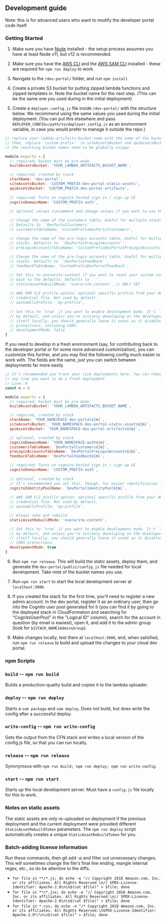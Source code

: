 ## Development guide

Note: this is for advanced users who want to modify the developer portal code itself.

### Getting Started

1. Make sure you have [Node](https://nodejs.org/en/download/) installed - the setup process assumes you have at least Node v11, but v12 is recommended.

2. Make sure you have the [AWS CLI](https://docs.aws.amazon.com/cli/latest/userguide/cli-chap-welcome.html) and the [AWS SAM CLI](https://docs.aws.amazon.com/serverless-application-model/latest/developerguide/what-is-sam.html) installed - these are required for `npm run deploy` to work.

3. Navigate to the `/dev-portal/` folder, and run `npm install`

4. Create a private S3 bucket for putting zipped lambda functions and zipped templates in. Note the bucket name for the next step. (This can be the same one you used during in the initial deployment)

5. Create a `deployer.config.js` file inside `/dev-portal/` with the structure below. We recommend using the same values you used during the initial deployment. (You can put this elsewhere and pass `DEPLOYER_CONFIG=/path/to/deployer.config.js` as an environment variable, in case you would prefer to manage it outside the repo.)

  ```js
  // replace your-lambda-artifacts-bucket-name with the name of the bucket you created in step 1
  // then, replace 'custom-prefix-' in siteAssetsBucket and apiAssetsBucket with your name / your org name / some unique identifier
  // the resulting bucket names need to be globally unique

  module.exports = {
    // required; bucket must be pre-made
    buildAssetsBucket: 'YOUR_LAMBDA_ARTIFACTS_BUCKET_NAME',

    // required; created by stack
    stackName: 'dev-portal',
    siteAssetsBucket: 'CUSTOM_PREFIX-dev-portal-static-assets',
    apiAssetsBucket: 'CUSTOM_PREFIX-dev-portal-artifacts',
    
    // required; Turns on cognito hosted sign in / sign up UI
    cognitoDomainName: 'CUSTOM_PREFIX-auth',
    
    // optional values (uncomment and change values if you want to use them)

    // Change the name of the customers table. Useful for multiple stacks.
    // Defaults to `'DevPortalCustomers'`.
    // customersTableName: 'CustomPrefixDevPortalCustomers',

    // Change the name of the pre-login accounts table. Useful for multiple
    // stacks. Defaults to `'DevPortalPreLoginAccounts'`.
    // preLoginAccountsTableName: 'CustomPrefixDevPortalPreLoginAccounts',
    
    // Change the name of the pre-login accounts table. Useful for multiple
    // stacks. Defaults to `'DevPortalFeedback'`.
    // feedbackTableName: 'CustomPrefixDevPortalFeedback',

    // Set this to overwrite-content if you want to reset your custom content
    // back to the defaults. Defaults to `''`.
    // staticAssetRebuildMode: 'overwrite-content', // ONLY SET
    
    // AWS SAM CLI profile option: optional specific profile from your AWS
    // credential file. Not used by default.
    // awsSamCliProfile: 'my-profile',
    
    // Set this to `true` if you want to enable development mode. It's `false`
    // by default, and unless you're actively developing on the developer portal
    // itself locally, you should generally leave it unset as it disables most
    // protections, including CORS.
    // developmentMode: false
  }
  ```

  If you need to develop in a fresh environment (say, for contributing back to the developer portal or for some more advanced customization), you can customize this further, and you may find the following config much easier to work with. The fields are the same, just you can switch between deployments far more easily.

  ```js
  // It's recommended you track your live deployments here. You can change this
  // any time you want to do a fresh deployment.
  // Live: 0
  const n = 0

  module.exports = {
    // required; bucket must be pre-made
    buildAssetsBucket: `YOUR_LAMBDA_ARTIFACTS_BUCKET_NAME`,

    // required, created by stack
    stackName: `YOUR_NAMESPACE-dev-portal${n}`,
    siteAssetsBucket: `YOUR_NAMESPACE-dev-portal-static-assets${n}`,
    apiAssetsBucket: `YOUR_NAMESPACE-dev-portal-artifacts${n}`,

    // optional, created by stack
    cognitoDomainName: `YOUR_NAMESPACE-auth${n}`,
    customersTableName: `DevPortalCustomers${n}`,
    preLoginAccountsTableName: `DevPortalPreLoginAccounts${n}`,
    feedbackTableName: `DevPortalFeedback${n}`,

    // required; Turns on cognito hosted sign in / sign up UI
    cognitoDomainName: `CUSTOM_PREFIX-auth`,
    
    // optional, created by stack
    // It's recommended you set this, though, for easier identification later.
    cognitoIdentityPoolName: `DevPortalIdentityPool${n}`,
    
    // AWS SAM CLI profile option: optional specific profile from your AWS
    // credential file. Not used by default.
    // awsSamCliProfile: 'my-profile',

    // Always nuke and rebuild
    staticAssetRebuildMode: 'overwrite-content',

    // Set this to `true` if you want to enable development mode. It's `false`
    // by default, and unless you're actively developing on the developer portal
    // itself locally, you should generally leave it unset as it disables most
    // CORS protections.
    developmentMode: true
  }
  ```

6. Run `npm run release`. This will build the static assets, deploy them, and generate the `dev-portal/public/config.js` file needed for local development. Take note of the bucket names you use.

7. Run `npm run start` to start the local development server at `localhost:3000`.

8. If you created the stack for the first time, you'll need to register a new admin account. In the dev portal, register it as an ordinary user, then go into the Cognito user pool generated for it (you can find it by going to the deployed stack in CloudFormation and searching for "CognitoUserPool" in the "Logical ID" column), search for the account in question (by email is easiest), open it, and add it to the admin group (look for `${STACK_NAME}AdminsGroup`).

9. Make changes locally, test them at `localhost:3000`, and, when satisfied, run `npm run release` to build and upload the changes to your  cloud dev portal.

### npm Scripts

### `build` -- `npm run build`

Builds a production-quality build and copies it to the lambda uploader.

### `deploy` -- `npm run deploy`

Starts a `sam package` and `sam deploy`. Does not build, but does write the config after a successful deploy.

### `write-config` -- `npm run write-config`

Gets the output from the CFN stack and writes a local version of the config.js file, so that you can run locally.

### `release` -- `npm run release`

Synonymous with `npm run build; npm run deploy; npm run write-config`.

### `start` -- `npm run start`

Starts up the local development server. Must have a `config.js` file locally for this to work.

### Notes on static assets

The static assets are only re-uploaded on deployment if the previous deployment and the current deployment were provided different `StaticAssetRebuildToken` parameters. The `npm run deploy` script automatically creates a unique `StaticAssetRebuildToken` for you.

### Batch-adding license information
Run these commands, then git add -p and filter out unnecessary changes. This will sometimes change the file's final line ending, mangle internal regex, etc., so do be attentive to the diffs.
- `for file in **/*.js; do echo -e "// Copyright 2018 Amazon.com, Inc. or its affiliates. All Rights Reserved.\n// SPDX-License-Identifier: Apache-2.0\n\n$(cat $file)" > $file; done`
- `for file in **/*.jsx; do echo -e "// Copyright 2018 Amazon.com, Inc. or its affiliates. All Rights Reserved.\n// SPDX-License-Identifier: Apache-2.0\n\n$(cat $file)" > $file; done`
- `for file in *.css; do echo -e "/* Copyright 2018 Amazon.com, Inc. or its affiliates. All Rights Reserved.\nSPDX-License-Identifier: Apache-2.0*/\n\n$(cat $file)" > $file; done`
